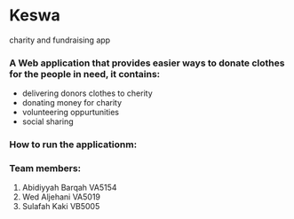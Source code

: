 # Keswa
charity and fundraising app

### A Web application that provides easier ways to donate clothes for the people in need, it contains:
- delivering donors clothes to cherity
- donating money for charity
- volunteering oppurtunities
- social sharing

### How to run the applicationm:


### Team members:
1. Abidiyyah Barqah VA5154
2. Wed Aljehani VA5019
3. Sulafah Kaki VB5005
